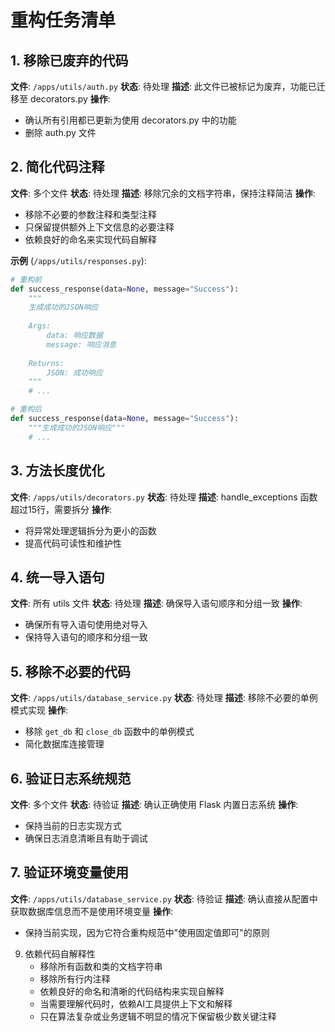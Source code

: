 # 重构任务清单

## 1. 移除已废弃的代码
**文件**: `/apps/utils/auth.py`
**状态**: 待处理
**描述**: 此文件已被标记为废弃，功能已迁移至 decorators.py
**操作**: 
- 确认所有引用都已更新为使用 decorators.py 中的功能
- 删除 auth.py 文件

## 2. 简化代码注释
**文件**: 多个文件
**状态**: 待处理
**描述**: 移除冗余的文档字符串，保持注释简洁
**操作**:
- 移除不必要的参数注释和类型注释
- 只保留提供额外上下文信息的必要注释
- 依赖良好的命名来实现代码自解释

**示例** (`/apps/utils/responses.py`):
```python
# 重构前
def success_response(data=None, message="Success"):
    """
    生成成功的JSON响应
    
    Args:
        data: 响应数据
        message: 响应消息
        
    Returns:
        JSON: 成功响应
    """
    # ...

# 重构后
def success_response(data=None, message="Success"):
    """生成成功的JSON响应"""
    # ...
```

## 3. 方法长度优化
**文件**: `/apps/utils/decorators.py`
**状态**: 待处理
**描述**: handle_exceptions 函数超过15行，需要拆分
**操作**:
- 将异常处理逻辑拆分为更小的函数
- 提高代码可读性和维护性

## 4. 统一导入语句
**文件**: 所有 utils 文件
**状态**: 待处理
**描述**: 确保导入语句顺序和分组一致
**操作**:
- 确保所有导入语句使用绝对导入
- 保持导入语句的顺序和分组一致

## 5. 移除不必要的代码
**文件**: `/apps/utils/database_service.py`
**状态**: 待处理
**描述**: 移除不必要的单例模式实现
**操作**:
- 移除 `get_db` 和 `close_db` 函数中的单例模式
- 简化数据库连接管理

## 6. 验证日志系统规范
**文件**: 多个文件
**状态**: 待验证
**描述**: 确认正确使用 Flask 内置日志系统
**操作**:
- 保持当前的日志实现方式
- 确保日志消息清晰且有助于调试

## 7. 验证环境变量使用
**文件**: `/apps/utils/database_service.py`
**状态**: 待验证
**描述**: 确认直接从配置中获取数据库信息而不是使用环境变量
**操作**:
- 保持当前实现，因为它符合重构规范中"使用固定值即可"的原则

9. 依赖代码自解释性
   - 移除所有函数和类的文档字符串
   - 移除所有行内注释
   - 依赖良好的命名和清晰的代码结构来实现自解释
   - 当需要理解代码时，依赖AI工具提供上下文和解释
   - 只在算法复杂或业务逻辑不明显的情况下保留极少数关键注释

